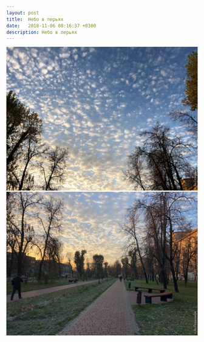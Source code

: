 ```yaml
---
layout: post
title:  Небо в перьях
date:   2018-11-06 08:16:37 +0300
description: Небо в перьях
---
```


<img src="/assets/images/2018/11/2018-11-06_08-16-37_IMG_0821_web.jpg" class="img-fluid mx-auto d-block" alt="Небо в перьях" />

<img src="/assets/images/2018/11/2018-11-06_08-16-31_IMG_0820_web.jpg" class="img-fluid mx-auto d-block" alt="Небо в перьях" />